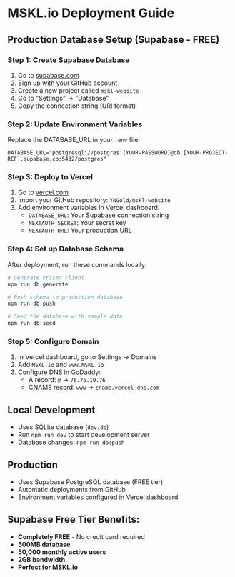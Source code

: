 # MSKL.io Deployment Guide

## Production Database Setup (Supabase - FREE)

### Step 1: Create Supabase Database
1. Go to [supabase.com](https://supabase.com)
2. Sign up with your GitHub account
3. Create a new project called `mskl-website`
4. Go to "Settings" → "Database"
5. Copy the connection string (URI format)

### Step 2: Update Environment Variables
Replace the DATABASE_URL in your `.env` file:
```
DATABASE_URL="postgresql://postgres:[YOUR-PASSWORD]@db.[YOUR-PROJECT-REF].supabase.co:5432/postgres"
```

### Step 3: Deploy to Vercel
1. Go to [vercel.com](https://vercel.com)
2. Import your GitHub repository: `YNGold/mskl-website`
3. Add environment variables in Vercel dashboard:
   - `DATABASE_URL`: Your Supabase connection string
   - `NEXTAUTH_SECRET`: Your secret key
   - `NEXTAUTH_URL`: Your production URL

### Step 4: Set up Database Schema
After deployment, run these commands locally:
```bash
# Generate Prisma client
npm run db:generate

# Push schema to production database
npm run db:push

# Seed the database with sample data
npm run db:seed
```

### Step 5: Configure Domain
1. In Vercel dashboard, go to Settings → Domains
2. Add `MSKL.io` and `www.MSKL.io`
3. Configure DNS in GoDaddy:
   - A record: `@` → `76.76.19.76`
   - CNAME record: `www` → `cname.vercel-dns.com`

## Local Development
- Uses SQLite database (`dev.db`)
- Run `npm run dev` to start development server
- Database changes: `npm run db:push`

## Production
- Uses Supabase PostgreSQL database (FREE tier)
- Automatic deployments from GitHub
- Environment variables configured in Vercel dashboard

## Supabase Free Tier Benefits:
- **Completely FREE** - No credit card required
- **500MB database**
- **50,000 monthly active users**
- **2GB bandwidth**
- **Perfect for MSKL.io**
